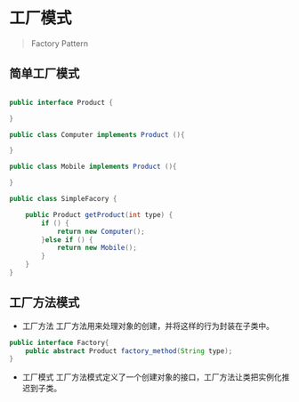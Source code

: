 # 工厂模式
> Factory Pattern


## 简单工厂模式

```java

public interface Product {

}

public class Computer implements Product (){

}

public class Mobile implements Product (){

}

public class SimpleFacory {

    public Product getProduct(int type) {
        if () {
            return new Computer();
        }else if () {
            return new Mobile();
        }
    }
}

```


## 工厂方法模式

- 工厂方法
工厂方法用来处理对象的创建，并将这样的行为封装在子类中。

```java
public interface Factory{
    public abstract Product factory_method(String type);
}
```

- 工厂模式
工厂方法模式定义了一个创建对象的接口，工厂方法让类把实例化推迟到子类。